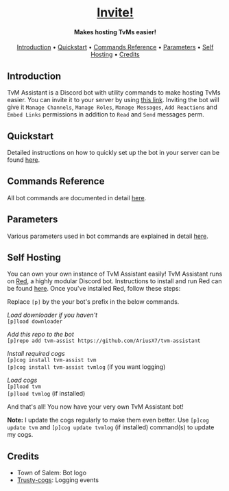 <h1 align="center">
  <a href="https://discordapp.com/api/oauth2/authorize?client_id=680383600725590020&permissions=268494928&scope=bot">
  Invite!
  </a>
  <br>
</h1>

<h4 align="center">Makes hosting TvMs easier!</h4>

<p align="center">
  <a href="introduction">Introduction</a>
  •
  <a href="quickstart">Quickstart</a>
  •
  <a href="commands-reference">Commands Reference</a>
  •
  <a href="parameters">Parameters</a>
  •
  <a href="#self-hosting">Self Hosting</a>
  •
  <a href="#credits">Credits</a>
</p>

## Introduction

TvM Assistant is a Discord bot with utility commands to make hosting TvMs easier. You can invite it to your server by using [this link](https://discordapp.com/api/oauth2/authorize?client_id=680383600725590020&permissions=268494928&scope=bot). Inviting the bot will give it `Manage Channels`, `Manage Roles`, `Manage Messages`, `Add Reactions` and `Embed Links` permissions in addition to `Read` and `Send` messages perm.

## Quickstart

Detailed instructions on how to quickly set up the bot in your server can be found [here](quickstart).

## Commands Reference

All bot commands are documented in detail [here](commands-reference).

## Parameters

Various parameters used in bot commands are explained in detail [here](parameters).

## Self Hosting

You can own your own instance of TvM Assistant easily! TvM Assistant runs on [Red](https://github.com/Cog-Creators/Red-DiscordBot), a highly modular Discord bot. Instructions to install and run Red can be found [here](https://github.com/Cog-Creators/Red-DiscordBot#installation). Once you've installed Red, follow these steps:

Replace `[p]` by the your bot's prefix in the below commands.

*Load downloader if you haven't*  
`[p]load downloader`

*Add this repo to the bot*  
`[p]repo add tvm-assist https://github.com/AriusX7/tvm-assistant`

*Install required cogs*  
`[p]cog install tvm-assist tvm`  
`[p]cog install tvm-assist tvmlog` (if you want logging)

*Load cogs*  
`[p]load tvm`  
`[p]load tvmlog` (if installed)  

And that's all! You now have your very own TvM Assistant bot!

**Note:** I update the cogs regularly to make them even better. Use `[p]cog update tvm` and `[p]cog update tvmlog` (if installed) command(s) to update my cogs.

## Credits

- Town of Salem: Bot logo
- [Trusty-cogs](https://github.com/TrustyJAID/Trusty-cogs): Logging events
